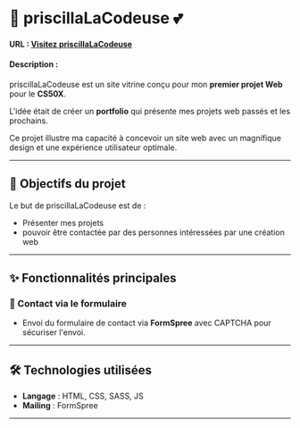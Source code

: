 # 📌 priscillaLaCodeuse 💕

#### URL : [Visitez priscillaLaCodeuse](https://priscillalacodeuse.github.io/)

#### Description :

priscillaLaCodeuse est un site vitrine conçu pour mon **premier projet Web** pour le **CS50X**.

L'idée était de créer un **portfolio** qui présente mes projets web passés et les prochains. 

Ce projet illustre ma capacité à concevoir un site web avec un magnifique design et une expérience utilisateur optimale.

---

## 🌟 Objectifs du projet

Le but de priscillaLaCodeuse est de :  

- Présenter mes projets
- pouvoir être contactée par des personnes intéressées par une création web 

---

## ✨ Fonctionnalités principales

### 📨 Contact via le formulaire
- Envoi du formulaire de contact via **FormSpree** avec CAPTCHA pour sécuriser l'envoi. 

---

## 🛠️ Technologies utilisées

- **Langage** : HTML, CSS, SASS, JS
- **Mailing** : FormSpree 

---
